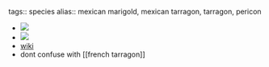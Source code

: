 tags:: species
alias:: mexican marigold, mexican tarragon, tarragon, pericon

- ![](https://peach-geographical-bat-397.mypinata.cloud/ipfs/QmXFct3TMQN1WDQWKcgUs5GnhYscqA4zyWo5scFB2NcP8S)
- ![](https://peach-geographical-bat-397.mypinata.cloud/ipfs/QmatxRdGR7fCCaSEoBLEtrzSuSvsQF1XUnBP7FbbWXeVma)
- [wiki](https://en.wikipedia.org/wiki/Tagetes_lucida)
- dont confuse with [[french tarragon]]